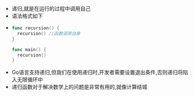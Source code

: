 - 递归,就是在运行的过程中调用自己
- 语法格式如下
- ```go
  func recursion() {
    recursion() //函数调用自身
  }
  
  func main() {
    recursion()
  }
  ```
- Go语言支持递归,但我们在使用递归时,开发者需要设置退出条件,否则递归将陷入无限循环中
- 递归函数对于解决数学上的问题是非常有用的,就像计算结城
